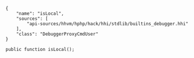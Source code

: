 ``` yamlmeta
{
    "name": "isLocal",
    "sources": [
        "api-sources/hhvm/hphp/hack/hhi/stdlib/builtins_debugger.hhi"
    ],
    "class": "DebuggerProxyCmdUser"
}
```




``` Hack
public function isLocal();
```
<!-- HHAPIDOC -->
